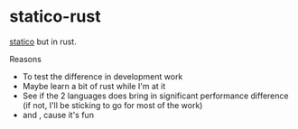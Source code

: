 # statico-rust

[statico](https://github.com/barelyhuman/statico) but in rust.

Reasons

- To test the difference in development work
- Maybe learn a bit of rust while I'm at it
- See if the 2 languages does bring in significant performance difference (if
  not, I'll be sticking to go for most of the work)
- and , cause it's fun
